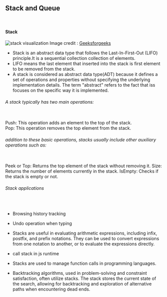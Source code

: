 ## Stack and Queue ##
<br>

#### Stack ####

![stack visualization](https://media.geeksforgeeks.org/wp-content/uploads/20230116192305/stack-768.png)
Image credit : [Geeksforgeeks](https://www.geeksforgeeks.org/)
<br>
* Stack is an abstract data type that follows the Last-In-First-Out (LIFO) principle.It is a sequential collection collection of
  elements.
* LIFO means the last element that inserted into the stack is first element to be removed from the stack.
* A stack is considered as abstract data type(ADT) because it defines a set of operations and properties without specifying the
  underlying implementation details. The term "abstract" refers to the fact that iss focuses on the specific way it is implemented.


###### A stack typically has two main operations: ######
<br>
Push: This operation adds an element to the top of the stack.
 <br>
Pop: This operation removes the top element from the stack.

###### addition to these basic operations, stacks usually include other auxiliary operations such as: ######
<br>
Peek or Top: Returns the top element of the stack without removing it.
Size: Returns the number of elements currently in the stack.
IsEmpty: Checks if the stack is empty or not.

###### Stack applications ######
<br>

* Browsing history tracking

* Undo operation when typing 

* Stacks are useful in evaluating arithmetic expressions, including infix, postfix, and prefix notations. They can be used to convert expressions from one notation to another, or to evaluate the expressions directly. 

* call stack in js runtime

* Stacks are used to manage function calls in programming languages.

* Backtracking algorithms, used in problem-solving and constraint satisfaction, often utilize stacks. The stack stores the current state of the search, allowing for backtracking and exploration of alternative paths when encountering dead ends. 

